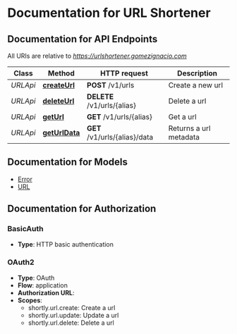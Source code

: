 # Documentation for URL Shortener

<a name="documentation-for-api-endpoints"></a>
## Documentation for API Endpoints

All URIs are relative to *https://urlshortener.gomezignacio.com*

| Class | Method | HTTP request | Description |
|------------ | ------------- | ------------- | -------------|
| *URLApi* | [**createUrl**](Apis/URLApi.md#createurl) | **POST** /v1/urls | Create a new url |
*URLApi* | [**deleteUrl**](Apis/URLApi.md#deleteurl) | **DELETE** /v1/urls/{alias} | Delete a url |
*URLApi* | [**getUrl**](Apis/URLApi.md#geturl) | **GET** /v1/urls/{alias} | Get a url |
*URLApi* | [**getUrlData**](Apis/URLApi.md#geturldata) | **GET** /v1/urls/{alias}/data | Returns a url metadata |


<a name="documentation-for-models"></a>
## Documentation for Models

 - [Error](./Models/Error.md)
 - [URL](./Models/URL.md)


<a name="documentation-for-authorization"></a>
## Documentation for Authorization

<a name="BasicAuth"></a>
### BasicAuth

- **Type**: HTTP basic authentication

<a name="OAuth2"></a>
### OAuth2

- **Type**: OAuth
- **Flow**: application
- **Authorization URL**: 
- **Scopes**: 
  - shortly.url.create: Create a url
  - shortly.url.update: Update a url
  - shortly.url.delete: Delete a url

